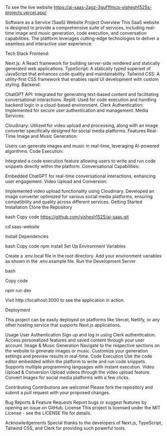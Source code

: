 To see the live website
https://ai-saas-2agz-3guf1fmcp-vishesh1525s-projects.vercel.app/


Software as a Service (SaaS) Website
Project Overview
This SaaS website is designed to provide a comprehensive suite of services, including real-time image and music generation, code execution, and conversation capabilities. The platform leverages cutting-edge technologies to deliver a seamless and interactive user experience.

Tech Stack
Frontend:

Next.js: A React framework for building server-side rendered and statically generated web applications.
TypeScript: A statically typed superset of JavaScript that enhances code quality and maintainability.
Tailwind CSS: A utility-first CSS framework that enables rapid UI development with custom styling.
Backend:

ChatGPT API: Integrated for generating text-based content and facilitating conversational interactions.
Replit: Used for code execution and handling backend logic in a cloud-based environment.
Clerk Authentication: Implemented for secure user authentication and management.
Media Services:

Cloudinary: Utilized for video upload and processing, along with an image converter specifically designed for social media platforms.
Features
Real-Time Image and Music Generation:

Users can generate images and music in real-time, leveraging AI-powered algorithms.
Code Execution:

Integrated a code execution feature allowing users to write and run code snippets directly within the platform.
Conversational Capabilities:

Embedded ChatGPT for real-time conversational interactions, enhancing user engagement.
Video Upload and Conversion:

Implemented video upload functionality using Cloudinary.
Developed an image converter optimized for various social media platforms, ensuring compatibility and quality across different services.
Getting Started
Installation
Clone the Repository

bash
Copy code
https://github.com/vishesh1525/ai-saas.git

cd saas-website

Install Dependencies

bash
Copy code
npm install
Set Up Environment Variables

Create a .env.local file in the root directory.
Add your environment variables as shown in the .env.example file.
Run the Development Server

bash

Copy code

npm run dev

Visit http://localhost:3000 to see the application in action.

Deployment

This project can be easily deployed on platforms like Vercel, Netlify, or any other hosting service that supports Next.js applications.

Usage
User Authentication
Sign up and log in using Clerk authentication.
Access personalized features and saved content through your user account.
Image & Music Generation
Navigate to the respective sections on the website to generate images or music.
Customize your generation settings and preview results in real-time.
Code Execution
Use the code editor embedded within the platform to write and run code snippets.
Supports multiple programming languages with instant execution.
Video Upload & Conversion
Upload videos through the video upload feature.
Convert images for social media platforms with a few clicks.

Contributing
Contributions are welcome! Please fork the repository and submit a pull request with your proposed changes.

Bug Reports & Feature Requests
Report bugs or suggest features by opening an issue on GitHub.
License
This project is licensed under the MIT License - see the LICENSE file for details.

Acknowledgements
Special thanks to the developers of Next.js, TypeScript, Tailwind CSS, and Clerk for providing such powerful tools.
